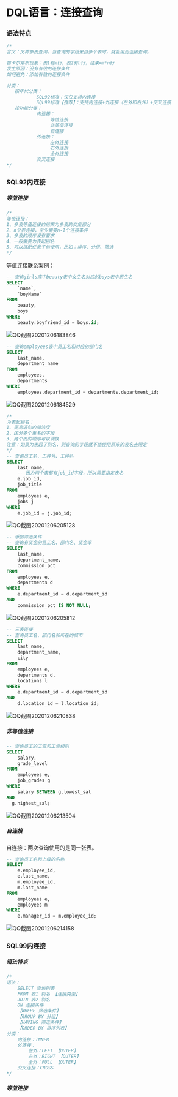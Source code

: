 # DQL语言：连接查询

### 语法特点

```sql
/*
含义：又称多表查询，当查询的字段来自多个表时，就会用到连接查询。

笛卡尔乘积现象：表1有m行，表2有n行，结果=m*n行
发生原因：没有有效的连接条件
如何避免：添加有效的连接条件

分类：
   按年代分类：
           SQL92标准：仅仅支持内连接
           SQL99标准【推荐】：支持内连接+外连接（左外和右外）+交叉连接
   按功能分类：
           内连接：
                等值连接
                非等值连接
                自连接
           外连接：
                左外连接
                右外连接
                全外连接
           交叉连接
*/
```

### SQL92内连接

##### 等值连接

```sql
/*
等值连接：
1、多表等值连接的结果为多表的交集部分
2、n个表连接，至少需要n-1个连接条件
3、多表的顺序没有要求
4、一般需要为表起别名
5、可以搭配任意子句使用，比如：排序、分组、筛选
*/
```

等值连接联系案例：

```sql
-- 查询girls库中beauty表中女生名对应的boys表中男生名
SELECT
	`name`,
	`boyName`
FROM
	beauty,
	boys
WHERE
	beauty.boyfriend_id = boys.id;
```

![QQ截图20201206183846](image/QQ截图20201206183846.png)

```sql
-- 查询employees表中员工名和对应的部门名
SELECT
	last_name,
	department_name
FROM
	employees,
	departments
WHERE
	employees.department_id = departments.department_id;
```

![QQ截图20201206184529](image/QQ截图20201206184529.png)

```sql
/*
为表起别名：
1、提高语句的简洁度
2、区分多个重名的字段
3、两个表的顺序可以调换
注意：如果为表起了别名，则查询的字段就不能使用原来的表名去限定
*/
-- 查询员工名、工种号、工种名
SELECT
	last_name,
	-- 因为两个表都有job_id字段，所以需要指定表名
	e.job_id,
	job_title
FROM
	employees e,
	jobs j
WHERE
	e.job_id = j.job_id;
```

![QQ截图20201206205128](image/QQ截图20201206205128.png)

```sql
-- 添加筛选条件
-- 查询有奖金的员工名、部门名、奖金率
SELECT
	last_name,
	department_name,
	commission_pct
FROM
	employees e,
	departments d
WHERE
	e.department_id = d.department_id
AND 
	commission_pct IS NOT NULL;
```

![QQ截图20201206205812](image/QQ截图20201206205812.png)

```sql
-- 三表连接
-- 查询员工名、部门名和所在的城市
SELECT
	last_name,
	department_name,
	city
FROM
	employees e,
	departments d,
	locations l
WHERE
	e.department_id = d.department_id
AND 
	d.location_id = l.location_id;
```

![QQ截图20201206210838](image/QQ截图20201206210838.png)

##### 非等值连接

```sql
-- 查询员工的工资和工资级别
SELECT
	salary,
	grade_level
FROM
	employees e,
	job_grades g
WHERE
	salary BETWEEN g.lowest_sal
AND 
  g.highest_sal;
```

![QQ截图20201206213504](image/QQ截图20201206213504.png)

##### 自连接

自连接：两次查询使用的是同一张表。

```sql
-- 查询员工名和上级的名称
SELECT
	e.employee_id,
	e.last_name,
	m.employee_id,
	m.last_name
FROM
	employees e,
	employees m
WHERE
	e.manager_id = m.employee_id;
```

![QQ截图20201206214158](image/QQ截图20201206214158.png)

### SQL99内连接

##### 语法特点

```sql
/*
语法：
	SELECT 查询列表
	FROM 表1 别名 【连接类型】
	JOIN 表2 别名
	ON 连接条件
	【WHERE 筛选条件】
	【GROUP BY 分组】
	【HAVING 筛选条件】
	【ORDER BY 排序列表】
分类：
	内连接：INNER
	外连接：
		左外：LEFT 【OUTER】
		右外：RIGHT 【OUTER】
		全外：FULL 【OUTER】
	交叉连接：CROSS
*/
```

##### 等值连接